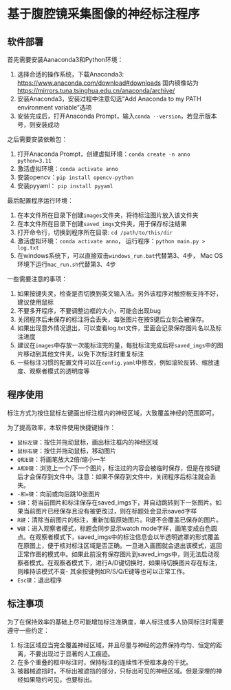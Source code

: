 # 基于腹腔镜采集图像的神经标注程序

## 软件部署

首先需要安装Aanaconda3和Python环境：
1. 选择合适的操作系统，下载Anaconda3: https://www.anaconda.com/download#downloads 国内镜像站为 https://mirrors.tuna.tsinghua.edu.cn/anaconda/archive/
2. 安装Anaconda3，安装过程中注意勾选“Add Anaconda to my PATH environment variable”选项
3. 安装完成后，打开Anaconda Prompt，输入`conda --version`，若显示版本号，则安装成功

之后需要安装依赖包：
1. 打开Anaconda Prompt，创建虚拟环境：`conda create -n anno python=3.11`
2. 激活虚拟环境：`conda activate anno`
3. 安装opencv：`pip install opencv-python`
4. 安装pyyaml： `pip install pyyaml`

最后配置程序运行环境：
1. 在本文件所在目录下创建`images`文件夹，将待标注图片放入该文件夹
2. 在本文件所在目录下创建`saved_imgs`文件夹，用于保存标注结果
3. 打开命令行，切换到程序所在目录: `cd /path/to/this/dir`
4. 激活虚拟环境：`conda activate anno`， 运行程序：`python main.py > log.txt`
5. 在windows系统下，可以直接双击`windows_run.bat`代替第3、4步， Mac OS环境下运行`mac_run.sh`代替第3、4步


一些需要注意的事项：
1. 如果按键失灵，检查是否切换到英文输入法。另外该程序对触控板支持不好，建议使用鼠标
2. 不要多开程序，不要调整边框的大小，可能会出现bug
3. 关闭程序后未保存的标注将会丢失，每张图片在按S键后立刻会被保存。
4. 如果出现意外情况退出，可以查看log.txt文件，里面会记录保存图片名以及标注进度
5. 建议在`images`中存放一次能标注完的量，每批标注完成后将`saved_imgs`中的图片移动到其他文件夹，以免下次标注时重复标注
6. 一些标注习惯的配置文件可以在`config.yaml`中修改，例如滚轮反转、缩放速度、观察者模式的透明度等

## 程序使用

标注方式为按住鼠标左键画出标注框内的神经区域，大致覆盖神经的范围即可。

为了提高效率，本软件使用快捷键操作：
- `鼠标左键`：按住并拖动鼠标，画出标注框内的神经区域
- `鼠标右键`：按住并拖动鼠标，移动图片
- `Q和E键`：将画笔放大2倍/缩小一半
- `A和D键`：浏览上一个/下一个图片，标注过的内容会被临时保存，但是在按S键后才会保存到文件中。注意：如果不保存到文件中，关闭程序后标注就会丢失。
- `-和=键`：向前或向后跳10张图片
- `S键`：将当前图片和标注保存在saved_imgs下，并自动跳转到下一张图片。如果当前图片已经保存且没有被更改过，则在标题处会显示saved字样
- `R键`：清除当前图片的标注，重新加载原始图片。R键不会覆盖已保存的图片。
- `W键`：进入观察者模式，标题会同步显示watch mode字样，画笔变成白色圆点。在观察者模式下，saved_imgs中的标注信息会以半透明遮罩的形式覆盖在原图上，便于核对标注区域是否正确。一旦进入画图就会退出该模式，返回正常作图的模式中。如果此前没有保存图片到saved_imgs中，则无法启动观察者模式。在观察者模式下，进行A/D键切换时，如果待切换图片存在标注，则维持该模式不变- 其余按键例如R/S/Q/E键等也可以正常工作。
- `Esc键`：退出程序

## 标注事项

为了在保持效率的基础上尽可能增加标注准确度，单人标注或多人协同标注时需要遵守一些约定：
1. 标注区域应当完全覆盖神经区域，并且尽量与神经的边界保持均匀、恒定的距离，不要出现过于显著的人工痕迹。
2. 在多个重叠的框中标注时，保持标注的连续性不受框本身的干扰。
3. 被器械遮挡时，不标出被遮挡的部分，只标出可见的神经区域。但是深埋的神经如果隐约可见，也要标出。

